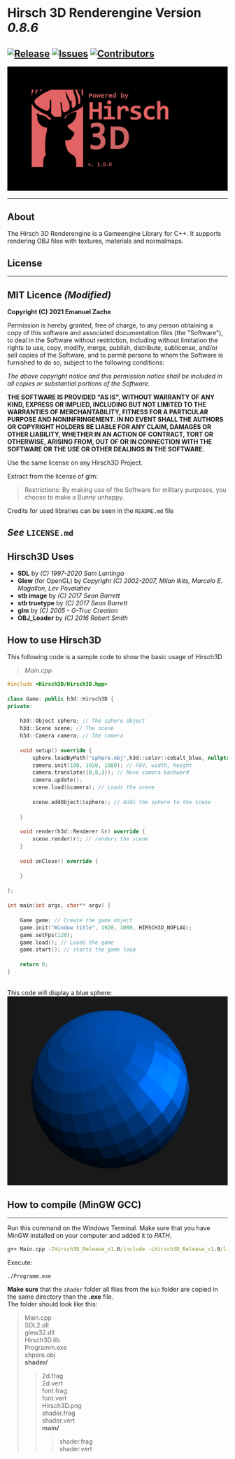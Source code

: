 # Hirsch 3D Renderengine Version *0.8.6*
[![Release](https://img.shields.io/github/tag/hackfleisch1337/Hirsch3D_Release_v1.0.svg)](https://github.com/hackfleisch1337/Hirsch3D_Release_v1.0/tags)
[![Issues](https://img.shields.io/github/issues/hackfleisch1337/Hirsch3D_Release_v1.0.svg)](https://github.com/hackfleisch1337/Hirsch3D_Release_v1.0/issues)
[![Contributors](https://img.shields.io/github/contributors/hackfleisch1337/Hirsch3D_Release_v1.0.svg)](https://github.com/hackfleisch1337/Hirsch3D_Release_v1.0/graphs/contributors)
---
![Hirsch3D.png](md/Hirsch3D.png)

---
## About
The Hirsch 3D Renderengine is a Gameengine Library for C++.
It supports rendering OBJ files with textures, materials and normalmaps.

## License
---
## MIT Licence *(Modified)*

**Copyright (C) 2021 Emanuel Zache**

Permission is hereby granted, free of charge, to any person obtaining a copy of this software and associated documentation
files (the "Software"), to deal in the Software without restriction, including without limitation the 
rights to use, copy, modify, merge, publish, distribute, sublicense, and/or sell copies of the Software, and to permit 
persons to whom the Software is furnished to do so, subject to the following conditions:

*The above copyright notice and this permission notice shall be included in 
all copies or substantial portions of the Software.*

**THE SOFTWARE IS PROVIDED "AS IS", WITHOUT WARRANTY OF ANY KIND, EXPRESS OR IMPLIED,
INCLUDING BUT NOT LIMITED TO THE WARRANTIES OF MERCHANTABILITY, FITNESS FOR A PARTICULAR PURPOSE AND NONINFRINGEMENT.
IN NO EVENT SHALL THE AUTHORS OR COPYRIGHT HOLDERS BE LIABLE FOR ANY CLAIM, DAMAGES OR OTHER LIABILITY, WHETHER IN AN ACTION OF CONTRACT, TORT
OR OTHERWISE, ARISING FROM, OUT OF OR IN CONNECTION WITH THE SOFTWARE OR THE USE OR OTHER DEALINGS IN THE SOFTWARE.**

Use the same license on any Hirsch3D Project.

Extract from the license of glm:
> Restrictions:
> By making use of the Software for military purposes, you choose to make a
> Bunny unhappy.

Credits for used libraries can be seen in the ```README.md``` file

*See* ```LICENSE.md```
---
## Hirsch3D Uses
* **SDL** by *(C) 1997-2020 Sam Lantinga*
* **Glew** (for OpenGL) by *Copyright (C) 2002-2007, Milan Ikits,
                Marcelo E. Magallon,
                Lev Povalahev*
* **stb image** by *(C) 2017 Sean Barrett*
* **stb truetype** by *(C) 2017 Sean Barrett*
* **glm** by *(C) 2005 - G-Truc Creation*
* **OBJ_Loader** by *(C) 2016 Robert Smith* 

## How to use Hirsch3D
This following code is a sample code to show the basic usage of Hirsch3D

> *Main.cpp*
```C++
#include <Hirsch3D/Hirsch3D.hpp>

class Game: public h3d::Hirsch3D {
private:

    h3d::Object sphere; // The sphere object
    h3d::Scene scene; // The scene
    h3d::Camera camera; // The camera

    void setup() override {
        sphere.loadByPath("sphere.obj",h3d::color::cobalt_blue, nullptr); // nullptr = no texture
        camera.init(100, 1920, 1080); // FOV, width, height
        camera.translate({0,0,3}); // Move camera backward
        camera.update();
        scene.load(&camera); // Loads the scene

        scene.addObject(&sphere); // Adds the sphere to the scene

    }

    void render(h3d::Renderer &r) override {
        scene.render(r); // renders the scene
    }

    void onClose() override {

    }

};

int main(int argc, char** argv) {

    Game game; // Create the game object
    game.init("Window title", 1920, 1080, HIRSCH3D_NOFLAG);
    game.setFps(120);
    game.load(); // Loads the game
    game.start(); // starts the game loop

    return 0;
}
```
<br>This code will display a blue sphere: <br>
![Sphere](md/sphere.png)

## How to compile (MinGW GCC)
---
Run this command on the Windows Terminal. Make sure that you have MinGW installed on your computer and added it to *PATH*.
```bat
g++ Main.cpp -IHirsch3D_Release_v1.0/include -LHirsch3D_Release_v1.0/lib -lglew32 -lSDL2main -lopengl32 -lHirsch3D -oProgramm.exe
```
Execute:
```
./Programm.exe
```
**Make sure** that the ```shader``` folder all files from the ```bin``` folder are copied in the same directory than the **.exe** file.<br>
The folder should look like this:
> Main.cpp <br>
> SDL2.dll <br>
> glew32.dll<br>
> Hirsch3D.lib<br>
> Programm.exe<br>
> shpere.obj<br>
> **shader/**
>> 2d.frag<br>
>> 2d.vert<br>
>> font.frag<br>
>> font.vert<br>
>> Hirsch3D.png<br>
>> shader.frag<br>
>> shader.vert<br>
>> **main/**
>>> shader.frag<br>
>>> shader.vert
